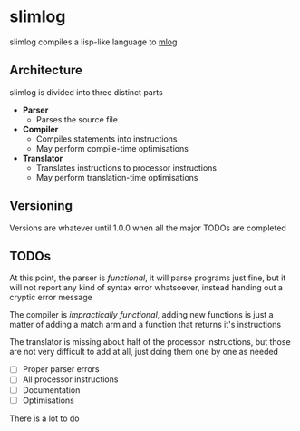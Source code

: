 # slimlog
slimlog compiles a lisp-like language to [mlog](https://mindustrygame.github.io/wiki/logic/0-introduction/)

## Architecture
slimlog is divided into three distinct parts
- **Parser**
  - Parses the source file
- **Compiler**
  - Compiles statements into instructions
  - May perform compile-time optimisations
- **Translator**
  - Translates instructions to processor instructions
  - May perform translation-time optimisations

## Versioning
Versions are whatever until 1.0.0 when all the major TODOs are completed

## TODOs
At this point, the parser is *functional*, it will parse programs just fine,
but it will not report any kind of syntax error whatsoever, instead handing out a cryptic error message

The compiler is *impractically functional*, adding new functions is
just a matter of adding a match arm and a function that returns it's instructions

The translator is missing about half of the processor instructions, but those
are not very difficult to add at all, just doing them one by one as needed

* [ ] Proper parser errors
* [ ] All processor instructions
* [ ] Documentation
* [ ] Optimisations

There is a lot to do
